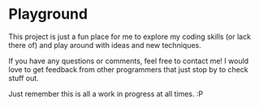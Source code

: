 Playground
==========

This project is just a fun place for me to explore my coding skills (or lack there of) and play around with ideas and new techniques. 

If you have any questions or comments, feel free to contact me! I would love to get feedback from other programmers that just stop by to check stuff out. 

Just remember this is all a work in progress at all times. :P

